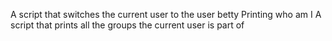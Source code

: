 A script that switches the current user to the user betty
Printing who am I
A script that prints all the groups the current user is part of
